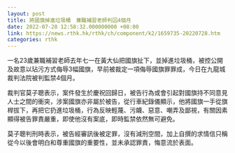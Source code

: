 ```yaml
---
layout: post
title: 將國旗掉進垃圾桶　兼職補習老師判囚4個月
date: 2022-07-28 12:58:32.000000000 +08:00
link: https://news.rthk.hk/rthk/ch/component/k2/1659735-20220728.htm
categories: rthk
---
```


一名23歲兼職補習老師去年七一在黃大仙把國旗扯下，並掉進垃圾桶，被控公開及故意以玷污方式侮辱3幅國旗，早前被裁定一項侮辱國旗罪罪成，今日在九龍城裁判法院被判監禁4個月。

裁判官莫子聰表示，案件發生於慶祝回歸日，被告行為或會引起對國旗持不同意見人士之間的衝突，涉案國旗亦非屬於被告，從行車紀錄儀顯示，他將國旗一手從旗桿拔下，再把它扔進垃圾桶，行為反映輕蔑、污衊、惡意、嘲弄及鄙視，有關因素顯得被告罪責嚴重，即使他沒有案底，即時監禁依然無可避免。

莫子聰判刑時表示，被告經審訊後被定罪，沒有減刑空間，加上自撰的求情信只稱從今以後會明白和尊重國旗的重要性，並未承認罪責，悔意流於表面。
